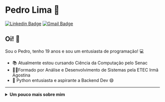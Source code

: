 # Pedro Lima 🤖    
[![Linkedin Badge](https://img.shields.io/badge/-LinkedIn-blue?style=flat-square&logo=Linkedin&logoColor=white&link=https://www.linkedin.com/in/pedrols2603/)](https://www.linkedin.com/in/pedrols2603/)
[![Gmail Badge](https://img.shields.io/badge/-Gmail-c14438?style=flat-square&logo=Gmail&logoColor=white&link=mailto:pedro.l2002@hotmail.com)](mailto:pedro.l2002@hotmail.com)


## Oi! 👋
Sou o Pedro, tenho 19 anos e sou um entusiasta de programação! 💻

- 📚 Atualmente estou cursando Ciência da Computação pelo Senac
- 🧑‍🎓Formado por Análise e Desenvolvimento de Sistemas pela ETEC Irmã Agostina
- 🐍 Python entusiasta e aspirante a Backend Dev 😄

***

<details>
  <summary><b> Um pouco mais sobre mim </b><i></summary>
  <br>
## Um pouco do que gosto... 💜
[![Top Langs](https://github-readme-stats.vercel.app/api/top-langs/?username=PedroLS2603&layout=compact)](https://github.com/anuraghazra/github-readme-stats)
</details>

<!--
**PedroLS2603/PedroLS2603** is a ✨ _special_ ✨ repository because its `README.md` (this file) appears on your GitHub profile.

Here are some ideas to get you started:

- 🔭 I’m currently working on ...
- 🌱 I’m currently learning ...
- 👯 I’m looking to collaborate on ...
- 🤔 I’m looking for help with ...
- 💬 Ask me about ...
- 📫 How to reach me: ...
- 😄 Pronouns: ...
- ⚡ Fun fact: ...
-->
